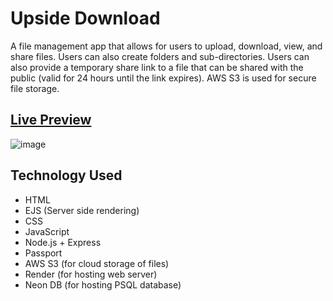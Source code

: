 # Upside Download
A file management app that allows for users to upload, download, view, and share files. Users can also create folders and sub-directories. Users can also provide a temporary share link to a file that can be shared with the public (valid for 24 hours until the link expires). AWS S3 is used for secure file storage.

## [Live Preview](https://upsidedownloader.onrender.com/)

![image](https://github.com/user-attachments/assets/9d150282-8e2d-40be-a86f-3e54ec7a3f36)

## Technology Used
- HTML
- EJS (Server side rendering)
- CSS
- JavaScript
- Node.js + Express
- Passport
- AWS S3 (for cloud storage of files)
- Render (for hosting web server)
- Neon DB (for hosting PSQL database)
